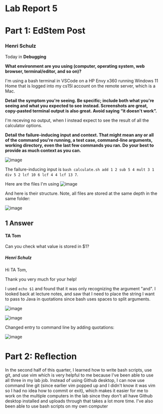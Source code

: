 # Lab Report 5 #

# Part 1: EdStem Post #

### Henri Schulz ###
Today in **Debugging**

**What environment are you using (computer, operating system, web browser, terminal/editor, and so on)?**

I'm using a bash terminal in VSCode on a HP Envy x360 running Windows 11 Home that is logged into my cs15l account on the remote server, which is a Mac.

**Detail the symptom you're seeing. Be specific; include both what you're seeing and what you expected to see instead. Screenshots are great, copy-pasted terminal output is also great. Avoid saying “it doesn't work”.**

I'm receving no output, when I instead expect to see the result of all the calculator options.

**Detail the failure-inducing input and context. That might mean any or all of the command you're running, a test case, command-line arguments, working directory, even the last few commands you ran. Do your best to provide as much context as you can.**

![image](https://github.com/Irnehs/cse15l-lab-report/assets/24259613/c6110ffe-274d-434b-8f4c-125198587aaf)

The failure-inducing input is `bash calculate.sh add 1 2 sub 5 4 mult 3 1 div 5 2 lcf 10 6 lcf 4 4 lcf 13 7`.

Here are the files I'm using
![image](https://github.com/Irnehs/cse15l-lab-report/assets/24259613/77bc07bc-8875-439f-8974-fa0d7b847205)

And here is their structure. Note, all files are stored at the same depth in the same folder:

![image](https://github.com/Irnehs/cse15l-lab-report/assets/24259613/ce2866f7-d0c7-4044-8c09-1e6d4385d435)



## 1 Answer ##
#### TA Tom ###

Can you check what value is stored in $1?

##### Henri Schulz ####
Hi TA Tom,

Thank you very much for your help!

I used `echo $1` and found that it was only recognizing the argument "and". I looked back at lecture notes, and saw that I need to place the string I want to pass to Java in quotations since bash uses spaces to split arguments. 

![image](https://github.com/Irnehs/cse15l-lab-report/assets/24259613/b8961893-c883-4ee4-9659-c3490c2118b2)

![image](https://github.com/Irnehs/cse15l-lab-report/assets/24259613/40b46862-d343-48cd-82a3-228ef46fb45f)

Changed entry to command line by adding quotations:

![image](https://github.com/Irnehs/cse15l-lab-report/assets/24259613/3ea3ad4e-dd45-4b8f-bc6a-eaa11a81a4f9)


# Part 2: Reflection #

In the second half of this quarter, I learned how to write bash scripts, use git, and use vim which is very helpful to me because I've been able to use all three in my lab job. Instead of using Github desktop, I can now use command line git (since earlier vim popped up and I didn't know it was vim so I had no idea how to commit or exit), which makes it easier for me to work on the multiple computers in the lab since they don't all have Github desktop installed and uploads through that takes a lot more time. I've also been able to use bash scripts on my own computer




